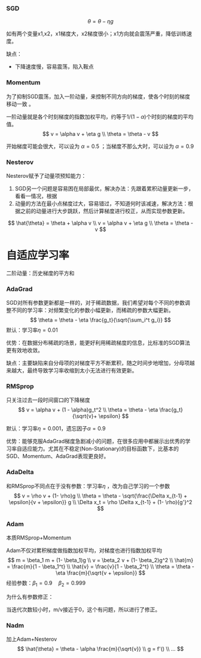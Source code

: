 ### SGD

$$
\theta = \theta - \eta g
$$

如有两个变量x1,x2，x1梯度大，x2梯度很小；x1方向就会震荡严重，降低训练速度。

缺点：

* 下降速度慢，容易震荡，陷入鞍点

### Momentum

为了抑制SGD震荡，加入一阶动量，来控制不同方向的梯度，使各个时刻的梯度移动一致 。

一阶动量就是各个时刻梯度的指数加权平均，约等于$1/(1-\alpha)$个时刻的梯度的平均值。
$$
v = \alpha v + \eta g \\
\theta = \theta - v
$$

开始梯度可能会很大，可以设为 $\alpha=0.5$ ；当梯度不那么大时，可以设为 $\alpha=0.9$ 

### Nesterov

Nesterov赋予了动量项预知能力： 

1. SGD另一个问题是容易困在局部最优，解决办法：先跟着累积动量更新一步，看看一情况，根据
2. 动量的方法在最小点梯度过大，容易错过，不知道何时该减速，解决方法：根据之前的动量进行大步跳跃，然后计算梯度进行校正，从而实现参数更新。


$$
\hat{\theta} = \theta + \alpha v \\
v = \alpha v + \eta g \\
\theta = \theta - v
$$

# 自适应学习率

二阶动量：历史梯度的平方和

### AdaGrad

SGD对所有参数更新都是一样的，对于稀疏数据，我们希望对每个不同的参数调整不同的学习率：对频繁变化的参数小幅更新，而稀疏的参数大幅更新。
$$
\theta = \theta - \eta \frac{g_t}{\sqrt{\sum_i^t g_i}}
$$
默认：学习率$\eta = 0.01$ 

优势：在数据分布稀疏的场景，能更好利用稀疏梯度的信息，比标准的SGD算法更有效地收敛。

缺点：主要缺陷来自分母项的对梯度平方不断累积，随之时间步地增加，分母项越来越大，最终导致学习率收缩到太小无法进行有效更新。

### RMSprop

只关注过去一段时间窗口的下降梯度 
$$
v = \alpha v + (1 - \alpha)g_t^2 \\
\theta = \theta - \eta \frac{g_t}{\sqrt{v}+ \epsilon}
$$

默认：学习率$\eta = 0.001$，遗忘因子$\alpha = 0.9$ 

优势：能够克服AdaGrad梯度急剧减小的问题，在很多应用中都展示出优秀的学习率自适应能力。尤其在不稳定(Non-Stationary)的目标函数下，比基本的SGD、Momentum、AdaGrad表现更良好。

### AdaDelta

和RMSprop不同点在于没有参数：学习率$\eta$ ，改为自己学习的一个参数
$$
v = \rho v + (1- \rho)g \\
\theta = \theta - \sqrt{\frac{\Delta x_{t-1} + \epsilon}{v + \epsilon}} g  \\
\Delta x_t = \rho \Delta x_{t-1} + (1- \rho){g'}^2
$$

### Adam

本质RMSprop+Momentum

Adam不仅对累积梯度做指数加权平均，对梯度也进行指数加权平均
$$
m = \beta_1 m + (1- \beta_1)g \\
v = \beta_2 v + (1- \beta_2)g^2 \\
\hat{m} = \frac{m}{1 - \beta_1^t} \\
\hat{v} = \frac{v}{1 - \beta_2^t} \\
\theta = \theta - \eta \frac{m}{\sqrt{v + \epsilon}}
$$
经验参数：$\beta_1 = 0.9 \quad \beta_2 = 0.999$ 

为什么有参数修正：

当迭代次数较小时，m/v接近于0，这个有问题，所以进行了修正。

### Nadm

加上Adam+Nesterov
$$
\hat{\theta} = \theta - \alpha \frac{m}{\sqrt{v}} \\
g = f'() \\
...
$$


 

